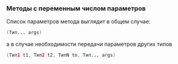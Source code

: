 ### Методы с переменным числом параметров
Список параметров метода выглядит в общем случае:
```java
(Тип... args)
```
а в случае необходимости передачи параметров других типов
```java
(Тип1 t1, Тип2 t2, ТипN tn, Тип... args)
```

